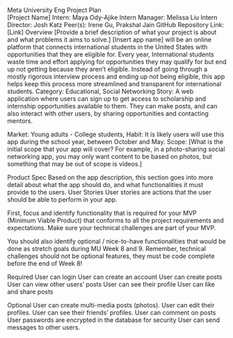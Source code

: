 Meta University Eng Project Plan    
[Project Name]
Intern: Maya Ody-Ajike
Intern Manager: Melissa Liu
Intern Director: Josh Katz
Peer(s): Irene Gu, Prakshal Jain
GitHub Repository Link: [Link]
Overview
[Provide a brief description of what your project is about and what problems it aims to solve.] 
[Insert app name] will be an online platform that connects international students in the United States with opportunities that they are eligible for. Every year, International students waste time and effort applying for opportunities they may qualify for but end up not getting because they aren’t eligible. Instead of going through a mostly rigorous interview process and ending up not being eligible, this app helps keep this process more streamlined and transparent for international students. 
Category: Educational, Social Networking
Story: A web application where users can sign up to get access to scholarship and internship opportunities available to them. They can make posts, and can also interact with other users, by sharing opportunities and contacting mentors. 

Market: Young adults - College students, 
Habit: It is likely users will use this app during the school year, between October and May. 
Scope: [What is the initial scope that your app will cover? For example, in a photo-sharing social networking app, you may only want content to be based on photos, but something that may be out of scope is videos.] 


Product Spec
Based on the app description, this section goes into more detail about what the app should do, and what functionalities it must provide to the users.
User Stories
User stories are actions that the user should be able to perform in your app.

First, focus and identify functionality that is required for your MVP (Minimum Viable Product) that conforms to all the project requirements and expectations. Make sure your technical challenges are part of your MVP.

You should also identify optional / nice-to-have functionalities that would be done as stretch goals during MU Week 8 and 9. Remember, technical challenges should not be optional features, they must be code complete before the end of Week 8!

Required
User can login
User can create an account 
User can create posts
User can view other users’ posts 
User can see their profile 
User can like and share posts

Optional
User can create multi-media posts (photos). 
User can edit their profiles. 
User can see their friends’ profiles.
User can comment on posts 
User passwords are encrypted in the database for security 
User can send messages to other users.
